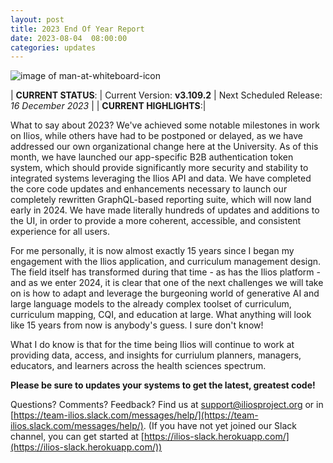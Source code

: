 ```yaml
---
layout: post
title: 2023 End Of Year Report
date: 2023-08-04  08:00:00
categories: updates
---
```


![image of man-at-whiteboard-icon](https://mcusercontent.com/845c4ebabb5b5ae7a6372c715/images/829d4dc8-8cb3-b5f0-2386-c4dd7823b356.png)

| __CURRENT STATUS__:
| Current Version: **v3.109.2**
| Next Scheduled Release: *16 December 2023*
|
| __CURRENT HIGHLIGHTS__:|

What to say about 2023? We've achieved some notable milestones in work on Ilios, while others have had to be postponed or delayed, as we have addressed our own organizational change here at the University. As of this month, we have launched our app-specific B2B authentication token system, which should provide significantly more security and stability to integrated systems leveraging the Ilios API and data. We have completed the core code updates and enhancements necessary to launch our completely rewritten GraphQL-based reporting suite, which will now land early in 2024. We have made literally hundreds of updates and additions to the UI, in order to provide a more coherent, accessible, and consistent experience for all users.

For me personally, it is now almost exactly 15 years since I began my engagement with the Ilios application, and curriculum management design. The field itself has transformed during that time - as has the Ilios platform - and as we enter 2024, it is clear that one of the next challenges we will take on is how to adapt and leverage the burgeoning world of generative AI and large language models to the already complex toolset of curriculum, curriculum mapping, CQI, and education at large. What anything will look like 15 years from now is anybody's guess. I sure don't know!

What I do know is that for the time being Ilios will continue to work at providing data, access, and insights for curriulum planners, managers, educators, and learners across the health sciences spectrum.

**Please be sure to updates your systems to get the latest, greatest code!**

Questions? Comments? Feedback? Find us at
 [support@iliosproject.org](mailto:support@iliosproject.org) or in [https://team-ilios.slack.com/messages/help/](https://team-ilios.slack.com/messages/help/). (If you have not yet joined our Slack channel, you can get started at [https://ilios-slack.herokuapp.com/](https://ilios-slack.herokuapp.com/))
